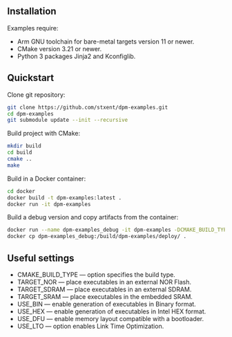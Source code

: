Installation
------------

Examples require:

* Arm GNU toolchain for bare-metal targets version 11 or newer.
* CMake version 3.21 or newer.
* Python 3 packages Jinja2 and Kconfiglib.

Quickstart
----------

Clone git repository:

```sh
git clone https://github.com/stxent/dpm-examples.git
cd dpm-examples
git submodule update --init --recursive
```

Build project with CMake:

```sh
mkdir build
cd build
cmake ..
make
```

Build in a Docker container:

```sh
cd docker
docker build -t dpm-examples:latest .
docker run -it dpm-examples
```

Build a debug version and copy artifacts from the container:

```sh
docker run --name dpm-examples_debug -it dpm-examples -DCMAKE_BUILD_TYPE=Debug
docker cp dpm-examples_debug:/build/dpm-examples/deploy/ .
```

Useful settings
---------------

* CMAKE_BUILD_TYPE — option specifies the build type.
* TARGET_NOR — place executables in an external NOR Flash.
* TARGET_SDRAM — place executables in an external SDRAM.
* TARGET_SRAM — place executables in the embedded SRAM.
* USE_BIN — enable generation of executables in Binary format.
* USE_HEX — enable generation of executables in Intel HEX format.
* USE_DFU — enable memory layout compatible with a bootloader.
* USE_LTO — option enables Link Time Optimization.
